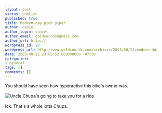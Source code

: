 ```yaml
---
layout: post
status: publish
published: true
title: Modern-day pied piper
author: daniel
author_login: daniel
author_email: goldsounds@gmail.com
author_url: http://
wordpress_id: 28
wordpress_url: http://www.goldsounds.com/archives/2003/08/21/modern-day-pied-piper/
date: 2003-08-21 23:08:52.000000000 -07:00
categories:
- general
tags: []
comments: []
---
```

You should have seen how hyperactive this bike's owner was.<br />
<br />
<img src="http://www.goldsounds.com/images/chupachups.JPG" border="0" alt="Uncle Chupa's going to take you for a ride" /><br />
<br />
Ick. That's a whole lotta Chupa.
